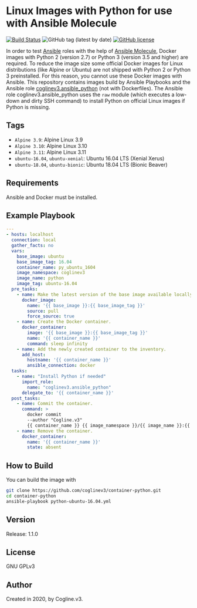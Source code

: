 # Linux Images with Python for use with Ansible Molecule

[![Build Status](https://travis-ci.com/coglinev3/container-python.svg?branch=master)](https://travis-ci.com/coglinev3/container-python) ![GitHub tag (latest by date)](https://img.shields.io/github/v/tag/coglinev3/container-python) [![GitHub license](https://img.shields.io/github/license/coglinev3/container-python)](https://github.com/coglinev3/container-python/blob/master/LICENSE)


In order to test [Ansible](https://docs.ansible.com/ansible/latest/index.html "Ansible Documentation") roles with the help of [Ansible Molecule](https://molecule.readthedocs.io/en/latest/ "Ansible Molecule Documentation"), Docker images with Python 2 (version 2.7) or Python 3 (version 3.5 and higher) are required. To reduce the image size some official Docker images for Linux distributions (like Alpine or Ubuntu) are not shipped with Python 2 or Python 3 preinstalled. For this reason, you cannot use these Docker images with Ansible.
This repository contains images build by Ansible Playbooks and the Ansible role [coglinev3.ansible_python](https://galaxy.ansible.com/coglinev3/ansible_python) (not with Dockerfiles). The Ansible role coglinev3.ansible_python uses the `raw` module (which executes a low-down and dirty SSH command) to install Python on official Linux images if Python is missing.

## Tags

  - `Alpine 3.9`: Alpine Linux 3.9
  - `Alpine 3.10`: Alpine Linux 3.10
  - `Alpine 3.11`: Alpine Linux 3.11
  - `ubuntu-16.04`, `ubuntu-xenial`: Ubuntu 16.04 LTS (Xenial Xerus)
  - `ubuntu-18.04`, `ubuntu-bionic`: Ubuntu 18.04 LTS (Bionic Beaver)

## Requirements

Ansible and Docker must be installed.

## Example Playbook

```yml
---
- hosts: localhost
  connection: local
  gather_facts: no
  vars:
    base_image: ubuntu
    base_image_tag: 16.04
    container_name: py_ubuntu_1604
    image_namespace: coglinev3
    image_name: python
    image_tag: ubuntu-16.04
  pre_tasks:
    - name: Make the latest version of the base image available locally.
      docker_image:
        name: '{{ base_image }}:{{ base_image_tag }}'
        source: pull
        force_source: true
    - name: Create the Docker container.
      docker_container:
        image: '{{ base_image }}:{{ base_image_tag }}'
        name: '{{ container_name }}'
        command: sleep infinity
    - name: Add the newly created container to the inventory.
      add_host:
        hostname: '{{ container_name }}'
        ansible_connection: docker
  tasks:
    - name: "Install Python if needed"
      import_role:
        name: "coglinev3.ansible_python"
      delegate_to: '{{ container_name }}'
  post_tasks:
    - name: Commit the container.
      command: >
        docker commit
        --author "Cogline.v3"
        {{ container_name }} {{ image_namespace }}/{{ image_name }}:{{ image_tag }}
    - name: Remove the container.
      docker_container:
        name: '{{ container_name }}'
        state: absent
```

## How to Build

You can build the image with

```sh
git clone https://github.com/coglinev3/container-python.git
cd container-python
ansible-playbook python-ubuntu-16.04.yml
```

## Version

Release: 1.1.0

## License

GNU GPLv3

## Author

Created in 2020, by Cogline.v3.
